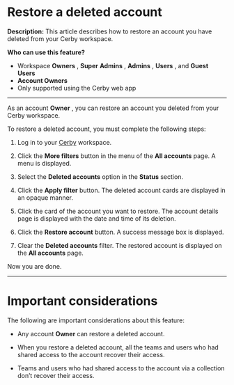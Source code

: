 # Restore a deleted account

**Description:** This article describes how to restore an account you have deleted from your Cerby workspace.

**Who can use this feature?**

  * Workspace **Owners** , **Super** **Admins** , **Admins** , **Users** , and **Guest Users**
  * **Account Owners**
  * Only supported using the Cerby web app

  
---  
  
As an account **Owner** , you can restore an account you deleted from your
Cerby workspace.

To restore a deleted account, you must complete the following steps:

  1. Log in to your [Cerby](https://app.cerby.com/) workspace.

  2. Click the **More filters** button in the menu of the **All accounts** page. A menu is displayed.

  3. Select the **Deleted accounts** option in the **Status** section.

  4. Click the **Apply filter** button. The deleted account cards are displayed in an opaque manner.

  5. Click the card of the account you want to restore. The account details page is displayed with the date and time of its deletion.

  6. Click the **Restore account** button. A success message box is displayed.

  7. Clear the **Deleted accounts** filter. The restored account is displayed on the **All accounts** page.

Now you are done.

* * *

# **Important considerations**

The following are important considerations about this feature:

  * Any account **Owner** can restore a deleted account.

  * When you restore a deleted account, all the teams and users who had shared access to the account recover their access.

  * Teams and users who had shared access to the account via a collection don’t recover their access.

